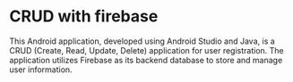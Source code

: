 # CRUD with firebase
 This Android application, developed using Android Studio and Java, is a CRUD (Create, Read, Update, Delete) application for user registration. The application utilizes Firebase as its backend database to store and manage user information.
